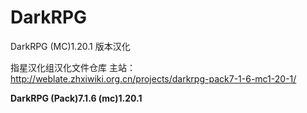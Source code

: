 # DarkRPG
DarkRPG (MC)1.20.1 版本汉化

指星汉化组汉化文件仓库
主站：http://weblate.zhxiwiki.org.cn/projects/darkrpg-pack7-1-6-mc1-20-1/

**DarkRPG (Pack)7.1.6 (mc)1.20.1**
